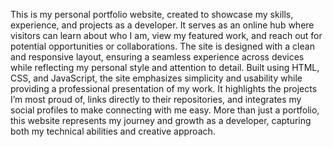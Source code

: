 This is my personal portfolio website, created to showcase my skills, experience, and projects as a developer.
It serves as an online hub where visitors can learn about who I am, view my featured work, and reach out for potential opportunities or collaborations.
The site is designed with a clean and responsive layout, ensuring a seamless experience across devices while reflecting my personal style and attention to detail.
Built using HTML, CSS, and JavaScript, the site emphasizes simplicity and usability while providing a professional presentation of my work.
It highlights the projects I’m most proud of, links directly to their repositories, and integrates my social profiles to make connecting with me easy.
More than just a portfolio, this website represents my journey and growth as a developer, capturing both my technical abilities and creative approach.
